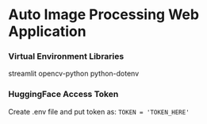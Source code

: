 # Auto Image Processing Web Application

### Virtual Environment Libraries
streamlit
opencv-python
python-dotenv

### HuggingFace Access Token
Create .env file and put token as:
`TOKEN = 'TOKEN_HERE'`
